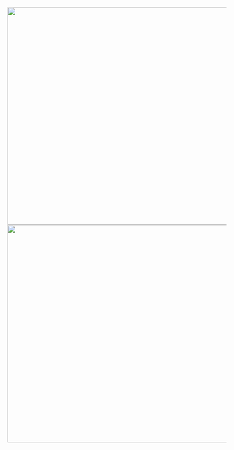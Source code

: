 <div align=center>
	<img src="https://github.com/myry07/1.69inch-micro-controller/blob/43ed77ffc441805d12b7d006592caaf8ec63d329/01.Hardware/connect.png" width="1000" height="500">  
	<img src="https://github.com/myry07/1.69inch-micro-controller/blob/43ed77ffc441805d12b7d006592caaf8ec63d329/01.Hardware/ledk.png" width="1000" height="500"> 
</div>